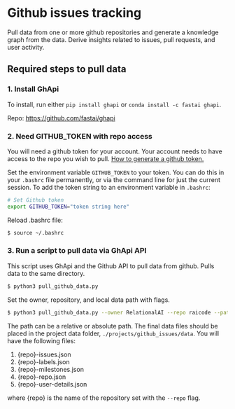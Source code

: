 # Github issues tracking

Pull data from one or more github repositories and generate a knowledge graph from the data. Derive insights related to issues, pull requests, and user activity.

## Required steps to pull data

### 1. Install GhApi

To install, run either `pip install ghapi` or `conda install -c fastai ghapi`.

Repo: https://github.com/fastai/ghapi

### 2. Need GITHUB_TOKEN with repo access

You will need a github token for your account. Your account needs to have access to the repo you wish to pull. [How to generate a github token.](https://docs.github.com/en/github/authenticating-to-github/keeping-your-account-and-data-secure/creating-a-personal-access-token)

Set the environment variable `GITHUB_TOKEN` to your token. You can do this in your `.bashrc` file permanently, or via the command line for just the current session. To add the token string to an environment variable in `.bashrc`:

```bash
# Set Github token
export GITHUB_TOKEN="token string here"
```

Reload .bashrc file: 
```bash
$ source ~/.bashrc
```

### 3. Run a script to pull data via GhApi API

This script uses GhApi and the Github API to pull data from github. Pulls data to the same directory.

```bash
$ python3 pull_github_data.py
```

Set the owner, repository, and local data path with flags.

```bash
$ python3 pull_github_data.py --owner RelationalAI --repo raicode --path ../data
```

The path can be a relative or absolute path. The final data files should be placed in the project data folder, `./projects/github_issues/data`. You will have the following files:

1. {repo}-issues.json
2. {repo}-labels.json
3. {repo}-milestones.json
4. {repo}-repo.json
5. {repo}-user-details.json

where {repo} is the name of the repository set with the `--repo` flag.